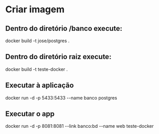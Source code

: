 # Criar imagem
## Dentro do diretório /banco execute:

docker build -t jose/postgres .

## Dentro do diretório raiz execute:

docker build -t teste-docker .

## Executar à aplicação 

docker run -d -p 5433:5433 --name banco postgres

## Executar o app

 docker run -d -p 8081:8081 --link banco:bd --name web teste-docker

